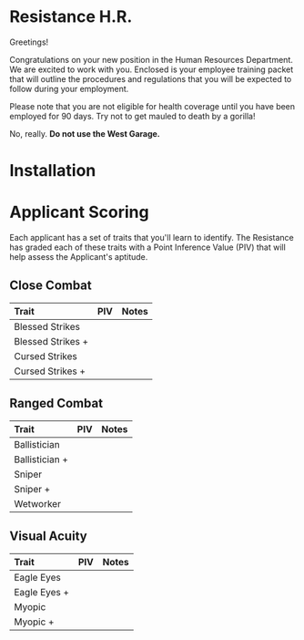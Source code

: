 #		Resistance H.R.
Greetings!

Congratulations on your new position in the Human Resources Department. We are excited to work with you. Enclosed is your employee training packet that will outline the procedures and regulations that you will be expected to follow during your employment. 

Please note that you are not eligible for health coverage until you have been employed for 90 days. Try not to get mauled to death by a gorilla!

No, really. **Do not use the West Garage.**

#		Installation

#		Applicant Scoring
Each applicant has a set of traits that you'll learn to identify. The Resistance has graded each of these traits with a Point Inference Value (PIV) that will help assess the Applicant's aptitude.

##			Close Combat
|Trait								|PIV	|Notes	|
|:----------------------------------|------:|:------|
|Blessed Strikes					|
|Blessed Strikes +					|
|Cursed Strikes						|
|Cursed Strikes +					|

##			Ranged Combat
|Trait								|PIV	|Notes	|
|:----------------------------------|------:|:------|
|Ballistician
|Ballistician +
|Sniper
|Sniper +
|Wetworker

##			Visual Acuity
|Trait								|PIV	|Notes	|
|:----------------------------------|------:|:------|
|Eagle Eyes
|Eagle Eyes +
|Myopic
|Myopic +
